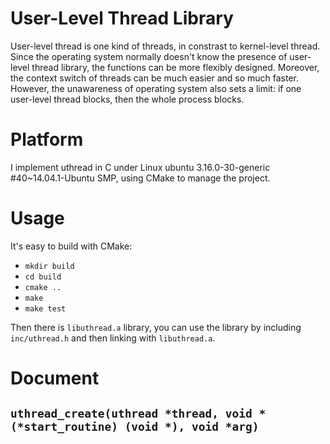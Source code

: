 User-Level Thread Library
=========================

User-level thread is one kind of threads, in constrast to kernel-level thread. Since the operating system normally doesn't know the presence of user-level thread library, the functions can be more flexibly designed. Moreover, the context switch of threads can be much easier and so much faster. However, the unawareness of operating system also sets a limit: if one user-level thread blocks, then the whole process blocks.

# Platform

I implement uthread in C under Linux ubuntu 3.16.0-30-generic #40~14.04.1-Ubuntu SMP, using CMake to manage the project.

# Usage

It's easy to build with CMake:

* `mkdir build`
* `cd build`
* `cmake ..`
* `make`
* `make test`

Then there is `libuthread.a` library, you can use the library by including `inc/uthread.h` and then linking with `libuthread.a`.

# Document

## `uthread_create(uthread *thread, void *(*start_routine) (void *), void *arg)`
